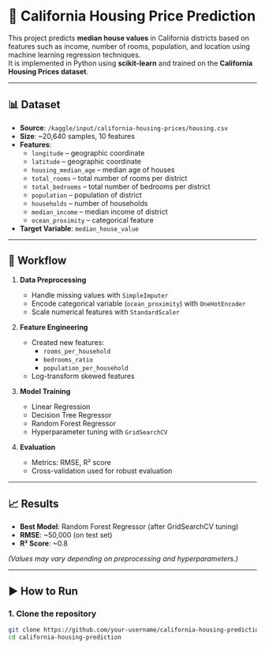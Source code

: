 # 🏡 California Housing Price Prediction

This project predicts **median house values** in California districts based on features such as income, number of rooms, population, and location using machine learning regression techniques.  
It is implemented in Python using **scikit-learn** and trained on the **California Housing Prices dataset**.

---

## 📊 Dataset
- **Source**: `/kaggle/input/california-housing-prices/housing.csv`  
- **Size**: ~20,640 samples, 10 features  
- **Features**:  
  - `longitude` – geographic coordinate  
  - `latitude` – geographic coordinate  
  - `housing_median_age` – median age of houses  
  - `total_rooms` – total number of rooms per district  
  - `total_bedrooms` – total number of bedrooms per district  
  - `population` – population of district  
  - `households` – number of households  
  - `median_income` – median income of district  
  - `ocean_proximity` – categorical feature  
- **Target Variable**: `median_house_value`  

---

## 🔧 Workflow
1. **Data Preprocessing**
   - Handle missing values with `SimpleImputer`  
   - Encode categorical variable (`ocean_proximity`) with `OneHotEncoder`  
   - Scale numerical features with `StandardScaler`  

2. **Feature Engineering**
   - Created new features:  
     - `rooms_per_household`  
     - `bedrooms_ratio`  
     - `population_per_household`  
   - Log-transform skewed features  

3. **Model Training**
   - Linear Regression  
   - Decision Tree Regressor  
   - Random Forest Regressor  
   - Hyperparameter tuning with `GridSearchCV`  

4. **Evaluation**
   - Metrics: RMSE, R² score  
   - Cross-validation used for robust evaluation  

---

## 📈 Results
- **Best Model**: Random Forest Regressor (after GridSearchCV tuning)  
- **RMSE**: ~50,000 (on test set)  
- **R² Score**: ~0.8  

*(Values may vary depending on preprocessing and hyperparameters.)*  

---

## ▶️ How to Run

### 1. Clone the repository
```bash
git clone https://github.com/your-username/california-housing-prediction.git
cd california-housing-prediction
